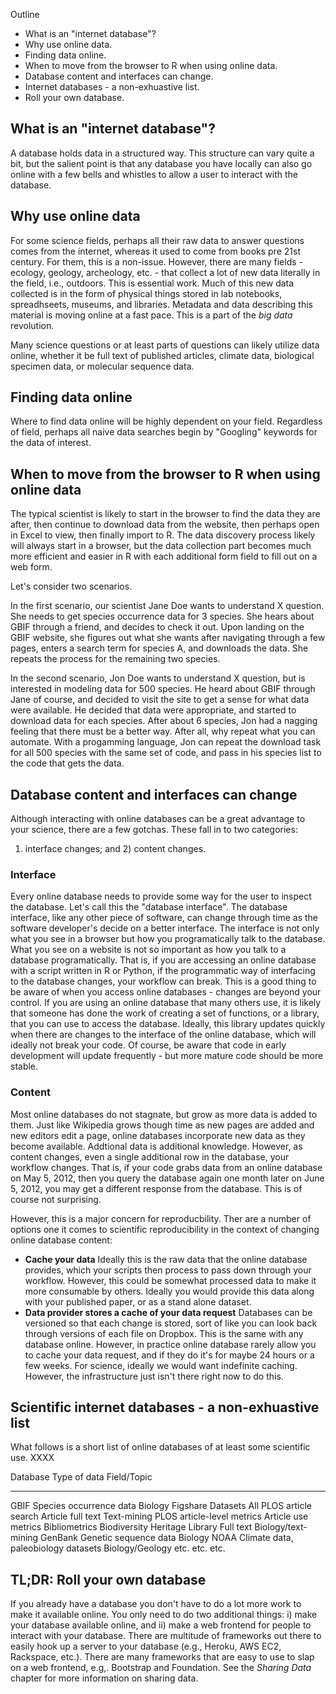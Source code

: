 Outline

-   What is an "internet database"?
-   Why use online data.
-   Finding data online.
-   When to move from the browser to R when using online data.
-   Database content and interfaces can change.
-   Internet databases - a non-exhuastive list.
-   Roll your own database.

What is an "internet database"?
-------------------------------

A database holds data in a structured way. This structure can vary quite
a bit, but the salient point is that any database you have locally can
also go online with a few bells and whistles to allow a user to interact
with the database.

Why use online data
-------------------

For some science fields, perhaps all their raw data to answer questions
comes from the internet, whereas it used to come from books pre 21st
century. For them, this is a non-issue. However, there are many fields -
ecology, geology, archeology, etc. - that collect a lot of new data
literally in the field, i.e., outdoors. This is essential work. Much of
this new data collected is in the form of physical things stored in lab
notebooks, spreadhseets, museums, and libraries. Metadata and data
describing this material is moving online at a fast pace. This is a part
of the *big data* revolution.

Many science questions or at least parts of questions can likely utilize
data online, whether it be full text of published articles, climate
data, biological specimen data, or molecular sequence data.

Finding data online
-------------------

Where to find data online will be highly dependent on your field.
Regardless of field, perhaps all naive data searches begin by "Googling"
keywords for the data of interest.

When to move from the browser to R when using online data
---------------------------------------------------------

The typical scientist is likely to start in the browser to find the data
they are after, then continue to download data from the website, then
perhaps open in Excel to view, then finally import to R. The data
discovery process likely will always start in a browser, but the data
collection part becomes much more efficient and easier in R with each
additional form field to fill out on a web form.

Let's consider two scenarios.

In the first scenario, our scientist Jane Doe wants to understand X
question. She needs to get species occurrence data for 3 species. She
hears about GBIF through a friend, and decides to check it out. Upon
landing on the GBIF website, she figures out what she wants after
navigating through a few pages, enters a search term for species A, and
downloads the data. She repeats the process for the remaining two
species.

In the second scenario, Jon Doe wants to understand X question, but is
interested in modeling data for 500 species. He heard about GBIF through
Jane of course, and decided to visit the site to get a sense for what
data were available. He decided that data were appropriate, and started
to download data for each species. After about 6 species, Jon had a
nagging feeling that there must be a better way. After all, why repeat
what you can automate. With a progamming language, Jon can repeat the
download task for all 500 species with the same set of code, and pass in
his species list to the code that gets the data.

Database content and interfaces can change
------------------------------------------

Although interacting with online databases can be a great advantage to
your science, there are a few gotchas. These fall in to two categories:
1) interface changes; and 2) content changes.

### Interface

Every online database needs to provide some way for the user to inspect
the database. Let's call this the "database interface". The database
interface, like any other piece of software, can change through time as
the software developer's decide on a better interface. The interface is
not only what you see in a browser but how you programatically talk to
the database. What you see on a website is not so important as how you
talk to a database programatically. That is, if you are accessing an
online database with a script written in R or Python, if the
programmatic way of interfacing to the database changes, your workflow
can break. This is a good thing to be aware of when you access online
databases - changes are beyond your control. If you are using an online
database that many others use, it is likely that someone has done the
work of creating a set of functions, or a library, that you can use to
access the database. Ideally, this library updates quickly when there
are changes to the interface of the online database, which will ideally
not break your code. Of course, be aware that code in early development
will update frequently - but more mature code should be more stable.

### Content

Most online databases do not stagnate, but grow as more data is added to
them. Just like Wikipedia grows though time as new pages are added and
new editors edit a page, online databases incorporate new data as they
become available. Addtional data is additional knowledge. However, as
content changes, even a single additional row in the database, your
workflow changes. That is, if your code grabs data from an online
database on May 5, 2012, then you query the database again one month
later on June 5, 2012, you may get a different response from the
database. This is of course not surprising.

However, this is a major concern for reproducbility. Ther are a number
of options one it comes to scientific reproducibility in the context of
changing online database content:

-   **Cache your data** Ideally this is the raw data that the online
    database provides, which your scripts then process to pass down
    through your workflow. However, this could be somewhat processed
    data to make it more consumable by others. Ideally you would provide
    this data along with your published paper, or as a stand alone
    dataset.
-   **Data provider stores a cache of your data request** Databases can
    be versioned so that each change is stored, sort of like you can
    look back through versions of each file on Dropbox. This is the same
    with any database online. However, in practice online database
    rarely allow you to cache your data request, and if they do it's for
    maybe 24 hours or a few weeks. For science, ideally we would want
    indefinite caching. However, the infrastructure just isn't there
    right now to do this.

Scientific internet databases - a non-exhuastive list
-----------------------------------------------------

What follows is a short list of online databases of at least some
scientific use. XXXX
<!-- some discussion of them could be inormative, like the pros and cons of different ones, what are aspects of good online databases -->

  Database                        Type of data                          Field/Topic
  ------------------------------- ------------------------------------- ---------------------
  GBIF                            Species occurrence data               Biology
  Figshare                        Datasets                              All
  PLOS article search             Article full text                     Text-mining
  PLOS article-level metrics      Article use metrics                   Bibliometrics
  Biodiversity Heritage Library   Full text                             Biology/text-mining
  GenBank                         Genetic sequence data                 Biology
  NOAA                            Climate data, paleobiology datasets   Biology/Geology
  etc.                            etc.                                  etc.

TL;DR: Roll your own database
-----------------------------

If you already have a database you don't have to do a lot more work to
make it available online. You only need to do two additional things: i)
make your database available online, and ii) make a web frontend for
people to interact with your database. There are multitude of frameworks
out there to easily hook up a server to your database (e.g., Heroku, AWS
EC2, Rackspace, etc.). There are many frameworks that are easy to use to
slap on a web frontend, e.g,. Bootstrap and Foundation. See the *Sharing
Data* chapter for more information on sharing data.
